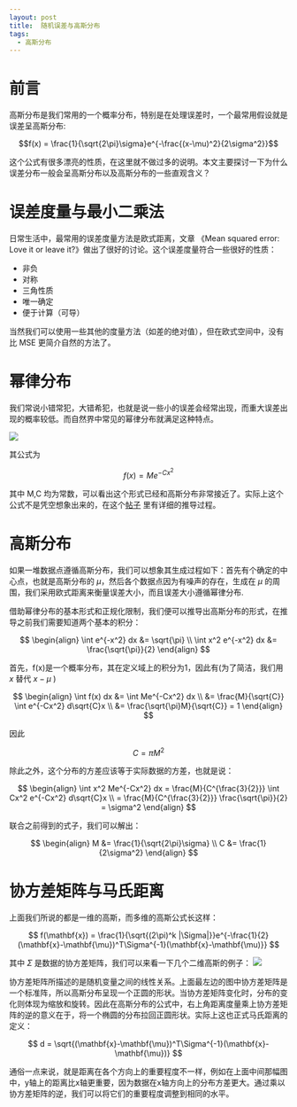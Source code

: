 ```yaml
---
layout: post
title:  随机误差与高斯分布
tags:
  - 高斯分布
---
```


# 前言

高斯分布是我们常用的一个概率分布，特别是在处理误差时，一个最常用假设就是误差呈高斯分布:

$$f(x) = \frac{1}{\sqrt{2\pi}\sigma}e^{-\frac{(x-\mu)^2}{2\sigma^2}}$$

这个公式有很多漂亮的性质，在这里就不做过多的说明。本文主要探讨一下为什么误差分布一般会呈高斯分布以及高斯分布的一些直观含义？

# 误差度量与最小二乘法

日常生活中，最常用的误差度量方法是欧式距离，文章 《Mean squared error: Love it or leave it?》做出了很好的讨论。这个误差度量符合一些很好的性质：

- 非负
- 对称
- 三角性质
- 唯一确定
- 便于计算（可导）

当然我们可以使用一些其他的度量方法（如差的绝对值），但在欧式空间中，没有比 MSE 更简介自然的方法了。

# 幂律分布

我们常说小错常犯，大错希犯，也就是说一些小的误差会经常出现，而重大误差出现的概率较低。而自然界中常见的幂律分布就满足这种特点。

![ ](https://timgsa.baidu.com/timg?image&quality=80&size=b9999_10000&sec=1511435878&di=a1bbc9defff9f164b2961433d782ab39&imgtype=jpg&er=1&src=http%3A%2F%2Fs2.sinaimg.cn%2Fbmiddle%2F7ad48feehb1d7693b51f1%26amp%3B690 "幂律分布")

其公式为

$$f(x) = Me^{-Cx^2}$$

其中 M,C 均为常数，可以看出这个形式已经和高斯分布非常接近了。实际上这个公式不是凭空想象出来的，在这个[帖子](https://cosx.org/2013/01/story-of-normal-distribution-1/) 里有详细的推导过程。

# 高斯分布

如果一堆数据点遵循高斯分布，我们可以想象其生成过程如下：首先有个确定的中心点，也就是高斯分布的 $\mu$，然后各个数据点因为有噪声的存在，生成在 $\mu$ 的周围，我们采用欧式距离来衡量误差大小，而且误差大小遵循幂律分布.

借助幂律分布的基本形式和正规化限制，我们便可以推导出高斯分布的形式，在推导之前我们需要知道两个基本的积分：

$$
\begin{align}
\int e^{-x^2} dx &= \sqrt{\pi} \\
\int x^2 e^{-x^2} dx &= \frac{\sqrt{\pi}}{2}
\end{align}
$$

首先，f(x)是一个概率分布，其在定义域上的积分为1，因此有(为了简洁，我们用 $x$ 替代 $x - \mu$ )

$$
\begin{align}
\int f(x) dx &= \int Me^{-Cx^2} dx \\
&= \frac{M}{\sqrt{C}} \int e^{-Cx^2} d\sqrt{C}x \\
&= \frac{\sqrt{\pi}M}{\sqrt{C}} = 1
\end{align}
$$

因此

$$ C = \pi M^2$$


除此之外，这个分布的方差应该等于实际数据的方差，也就是说：

$$ 
\begin{align}
\int x^2 Me^{-Cx^2} dx = \frac{M}{C^{\frac{3}{2}}} \int Cx^2 e^{-Cx^2} d\sqrt{C}x \\
= \frac{M}{C^{\frac{3}{2}}} \frac{\sqrt{\pi}}{2} = \sigma^2
\end{align}
$$

联合之前得到的式子，我们可以解出：

$$
\begin{align}
M &= \frac{1}{\sqrt{2\pi}\sigma} \\
C &= \frac{1}{2\sigma^2} 
\end{align}
$$

# 协方差矩阵与马氏距离

上面我们所说的都是一维的高斯，而多维的高斯公式长这样：

$$
f(\mathbf{x}) = \frac{1}{\sqrt{(2\pi)^k |\Sigma|}}e^{-\frac{1}{2}(\mathbf{x}-\mathbf{\mu})^T\Sigma^{-1}(\mathbf{x}-\mathbf{\mu)}}
$$

其中 $\Sigma$ 是数据的协方差矩阵，我们可以来看一下几个二维高斯的例子：
![](http://images2015.cnblogs.com/blog/353956/201601/353956-20160119123436109-661223575.png) 


协方差矩阵所描述的是随机变量之间的线性关系。上面最左边的图中协方差矩阵是一个标准阵，所以高斯分布呈现一个正圆的形状。当协方差矩阵变化时，分布的变化则体现为缩放和旋转。因此在高斯分布的公式中，右上角距离度量乘上协方差矩阵的逆的意义在于，将一个椭圆的分布拉回正圆形状。实际上这也正式马氏距离的定义：

$$
d = \sqrt{(\mathbf{x}-\mathbf{\mu})^T\Sigma^{-1}(\mathbf{x}-\mathbf{\mu})}
$$

通俗一点来说，就是距离在各个方向上的重要程度不一样，例如在上面中间那幅图中，y轴上的距离比x轴更重要，因为数据在x轴方向上的分布方差更大。通过乘以协方差矩阵的逆，我们可以将它们的重要程度调整到相同的水平。
